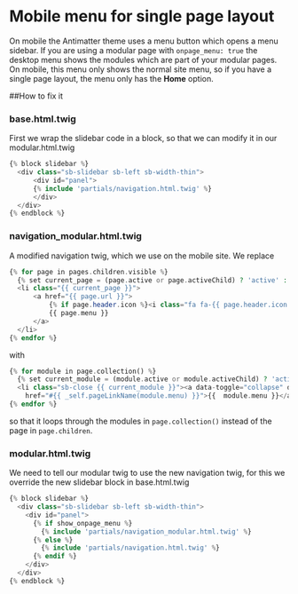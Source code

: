 # Mobile menu for single page layout

On mobile the Antimatter theme uses a menu button which opens a menu sidebar. 
If you are using a modular page with `onpage_menu: true` the desktop menu shows the modules which are part of your modular pages.
On mobile, this menu only shows the normal site menu, so if you have a single page layout, the menu only has the **Home** option.

##How to fix it

### base.html.twig
First we wrap the slidebar code in a block, so that we can modify it in our modular.html.twig
```PHP
{% block slidebar %}
  <div class="sb-slidebar sb-left sb-width-thin">
      <div id="panel">
      {% include 'partials/navigation.html.twig' %}
      </div>
  </div>
{% endblock %}
```

### navigation_modular.html.twig
A modified navigation twig, which we use on the mobile site. We replace 
```PHP
{% for page in pages.children.visible %}
  {% set current_page = (page.active or page.activeChild) ? 'active' : '' %}
  <li class="{{ current_page }}">
      <a href="{{ page.url }}">
          {% if page.header.icon %}<i class="fa fa-{{ page.header.icon }}"></i>{% endif %}
          {{ page.menu }}
      </a>
  </li>
{% endfor %}
```
with
```PHP
{% for module in page.collection() %}
  {% set current_module = (module.active or module.activeChild) ? 'active' : '' %}
  <li class="sb-close {{ current_module }}"><a data-toggle="collapse" data-target=".navbar-collapse.in"
    href="#{{ _self.pageLinkName(module.menu) }}">{{  module.menu }}</a></li>
{% endfor %}
```
so that it loops through the modules in `page.collection()` instead of the page in `page.children`.

### modular.html.twig
We need to tell our modular twig to use the new navigation twig, for this we override the new slidebar block in base.html.twig
```PHP
{% block slidebar %}
  <div class="sb-slidebar sb-left sb-width-thin">
    <div id="panel">
      {% if show_onpage_menu %}
        {% include 'partials/navigation_modular.html.twig' %}
      {% else %}
        {% include 'partials/navigation.html.twig' %}
      {% endif %}
    </div>
  </div>
{% endblock %}
```
